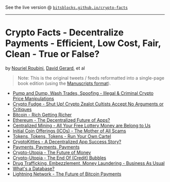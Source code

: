 
See the live version @ [`bitsblocks.github.io/crypto-facts`](http://bitsblocks.github.io/crypto-facts)

---



# Crypto Facts  -  Decentralize Payments - Efficient, Low Cost, Fair, Clean - True or False?

by [Nouriel Roubini](https://twitter.com/Nouriel), [David Gerard](https://twitter.com/davidgerard), et al

> Note: This is the original tweets / feeds
> reformatted into a single-page book edition
> (using the [Manuscripts format](http://manuscripts.github.io)).


- [Pump and Dump, Wash Trades, Spoofing - Illegal & Criminal Crypto Price Manipulations](index.md#pump-and-dump-wash-trades-spoofing---illegal--criminal-crypto-price-manipulations)
- [Crypto Fudge - Shut Up! Crypto Zealot Cultists Accept No Arguments or Critiques](index.md#crypto-fudge---shut-up-crypto-zealot-cultists-accept-no-arguments-or-critiques)
- [Bitcoin - Rich Getting Richer](index.md#bitcoin---rich-getting-richer)
- [Ethereum - The Decentralized Future of Apps?](index.md#ethereum---the-decentralized-future-of-apps)
- [Centralized Mining - All Your Free Lottery Money are Belong to Us](index.md#centralized-mining---all-your-free-lottery-money-are-belong-to-us)
- [Initial Coin Offerings (ICOs) - The Mother of All Scams](index.md#initial-coin-offerings-icos---the-mother-of-all-scams)
- [Tokens, Tokens, Tokens - Run Your Own Cartel](index.md#tokens-tokens-tokens---run-your-own-cartel)
- [CryptoKitties - A Decentralized App Success Story?](index.md#cryptokitties---a-decentralized-app-success-story)
- [Payments, Payments, Payments](index.md#payments-payments-payments)
- [Crypto-Utopia - The Future of Money](index.md#crypto-utopia---the-future-of-money)
- [Crypto-Utopia - The End Of (Credit) Bubbles](index.md#crypto-utopia---the-end-of-credit-bubbles)
- [Drug Trafficking, Embezzlement, Money Laundering - Business As Usual](index.md#drug-trafficking-embezzlement-money-laundering---business-as-usual)
- [What's a Database?](index.md#whats-a-database)
- [Lightning Network - The Future of Bitcoin Payments](index.md#lightning-network---the-future-of-bitcoin-payments)
